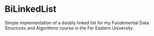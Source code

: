 # BiLinkedList
Simple implementation of a doubly linked list for my Fundemental Data Structures and Algorithms course in the Far Eastern University.
